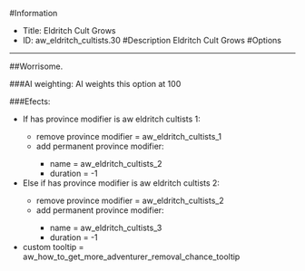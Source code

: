 #Information
 - Title: Eldritch Cult Grows
 - ID: aw_eldritch_cultists.30
#Description
Eldritch Cult Grows
#Options

___
##Worrisome.

###AI weighting:
AI weights this option at 100


###Efects:<ul><li>If has province modifier is aw eldritch cultists 1:</li><ul><li>remove province modifier = aw_eldritch_cultists_1</li><li>add permanent province modifier:</li><ul><li>name = aw_eldritch_cultists_2</li><li>duration = -1</li></ul></ul><li>Else if has province modifier is aw eldritch cultists 2:</li><ul><li>remove province modifier = aw_eldritch_cultists_2</li><li>add permanent province modifier:</li><ul><li>name = aw_eldritch_cultists_3</li><li>duration = -1</li></ul></ul><li>custom tooltip = aw_how_to_get_more_adventurer_removal_chance_tooltip</li></ul>
